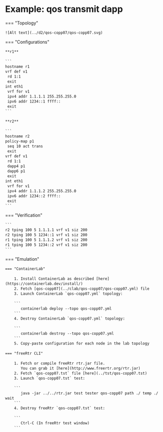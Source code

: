 # Example: qos transmit dapp

=== "Topology"

    ![Alt text](../d2/qos-copp07/qos-copp07.svg)

=== "Configurations"

    **r1**

    ```
    hostname r1
    vrf def v1
     rd 1:1
     exit
    int eth1
     vrf for v1
     ipv4 addr 1.1.1.1 255.255.255.0
     ipv6 addr 1234::1 ffff::
     exit
    ```

    **r2**

    ```
    hostname r2
    policy-map p1
     seq 10 act trans
     exit
    vrf def v1
     rd 1:1
     dapp4 p1
     dapp6 p1
     exit
    int eth1
     vrf for v1
     ipv4 addr 1.1.1.2 255.255.255.0
     ipv6 addr 1234::2 ffff::
     exit
    ```

=== "Verification"

    ```
    r2 tping 100 5 1.1.1.1 vrf v1 siz 200
    r2 tping 100 5 1234::1 vrf v1 siz 200
    r1 tping 100 5 1.1.1.2 vrf v1 siz 200
    r1 tping 100 5 1234::2 vrf v1 siz 200
    ```

=== "Emulation"

    === "ContainerLab"

        1. Install ContainerLab as described [here](https://containerlab.dev/install/)  
        2. Fetch [qos-copp07](../clab/qos-copp07/qos-copp07.yml) file  
        3. Launch ContainerLab `qos-copp07.yml` topology:  

        ```
           containerlab deploy --topo qos-copp07.yml  
        ```
        4. Destroy ContainerLab `qos-copp07.yml` topology:  

        ```
           containerlab destroy --topo qos-copp07.yml  
        ```
        5. Copy-paste configuration for each node in the lab topology

    === "freeRtr CLI"

        1. Fetch or compile freeRtr rtr.jar file.  
           You can grab it [here](http://www.freertr.org/rtr.jar)  
        2. Fetch `qos-copp07.tst` file [here](../tst/qos-copp07.tst)  
        3. Launch `qos-copp07.tst` test:  

        ```
           java -jar ../../rtr.jar test tester qos-copp07 path ./ temp ./ wait
        ```
        4. Destroy freeRtr `qos-copp07.tst` test:  

        ```
           Ctrl-C (In freeRtr test window)
        ```

